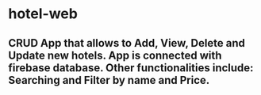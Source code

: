 # hotel-web
## CRUD App that allows to Add, View, Delete and Update new hotels. App is connected with firebase database. Other functionalities include: Searching and Filter by name and Price.
